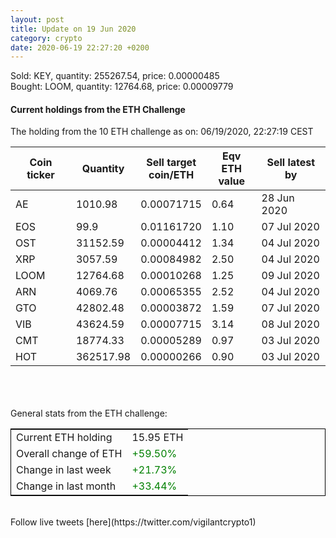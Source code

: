 ```yaml
---
layout: post
title: Update on 19 Jun 2020
category: crypto
date: 2020-06-19 22:27:20 +0200
---
```

<!-- Global site tag (gtag.js) - Google Analytics -->
<script async src="https://www.googletagmanager.com/gtag/js?id=UA-103831149-5"></script>
<script>
  window.dataLayer = window.dataLayer || [];
  function gtag(){dataLayer.push(arguments);}
  gtag('js', new Date());

  gtag('config', 'UA-103831149-5');
</script>
Sold: KEY, quantity:    255267.54, price:   0.00000485<br>Bought: LOOM, quantity:     12764.68, price:   0.00009779<br>

#### Current holdings from the ETH Challenge

The holding from the 10 ETH challenge as on: 06/19/2020, 22:27:19 CEST

|Coin ticker|Quantity|Sell target<br>coin/ETH|Eqv ETH<br>value|Sell latest by|
|-----------|--------|-----------|-----------|--------------|
AE|1010.98|  0.00071715|0.64|28 Jun 2020|
EOS|99.9|  0.01161720|1.10|07 Jul 2020|
OST|31152.59|  0.00004412|1.34|04 Jul 2020|
XRP|3057.59|  0.00084982|2.50|04 Jul 2020|
LOOM|12764.68|  0.00010268|1.25|09 Jul 2020|
ARN|4069.76|  0.00065355|2.52|04 Jul 2020|
GTO|42802.48|  0.00003872|1.59|07 Jul 2020|
VIB|43624.59|  0.00007715|3.14|08 Jul 2020|
CMT|18774.33|  0.00005289|0.97|03 Jul 2020|
HOT|362517.98|  0.00000266|0.90|03 Jul 2020|

<br>
<br>
<br>
General stats from the ETH challenge:

<table style="border:1px solid black;margin-left:auto;margin-right:auto;">
	<tbody>
	<tr>
		<td>Current ETH holding</td>
		<td>     15.95 ETH</td>
	</tr>
	<tr>
		<td>Overall change of ETH</td>
		<td><font color="green">+59.50%</font></td>
	</tr>
	<tr>
		<td>Change in last week</td>
		<td><font color="green">+21.73%</font></td>
	</tr>
	<tr>
		<td>Change in last month</td>
		<td><font color="green">+33.44%</font></td>
	</tr>
	</tbody>
</table>

<br>
Follow live tweets [here](https://twitter.com/vigilantcrypto1)
<br>
<br>